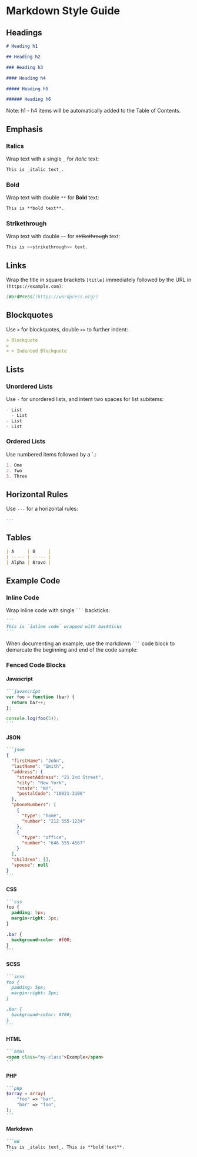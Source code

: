 # Markdown Style Guide

## Headings

```md
# Heading h1

## Heading h2

### Heading h3

#### Heading h4

##### Heading h5

###### Heading h6
```

Note: h1 - h4 items will be automatically added to the Table of Contents.

## Emphasis

### Italics

Wrap text with a single `_` for _Italic_ text:

```md
This is _italic text_.
```

### Bold

Wrap text with double `**` for **Bold** text:

```md
This is **bold text**.
```

### Strikethrough

Wrap text with double `~~` for ~~strikethrough~~ text:

```md
This is ~~strikethrough~~ text.
```

## Links

Wrap the title in square brackets `[title]` immediately followed by the URL in `(https://example.com)`:

```md
[WordPress](https://wordpress.org/)
```

## Blockquotes

Use `>` for blockquotes, double `>>` to further indent:

```md
> Blockquote
>
> > Indented Blockquote
```

## Lists

### Unordered Lists

Use `-` for unordered lists, and intent two spaces for list subitems:

```md
- List
  - List
- List
- List
```

### Ordered Lists

Use numbered items followed by a `.:

```md
1. One
2. Two
3. Three
```

## Horizontal Rules

Use `---` for a horizontal rules:

```md
---
```

## Tables

```md
| A     | B     |
| ----- | ----- |
| Alpha | Bravo |
```

## Example Code

### Inline Code

Wrap inline code with single <code>`\``</code> backticks:

````md
```
This is `inline code` wrapped with backticks
```
````

When documenting an example, use the markdown <code>`\``</code> code block to demarcate the beginning and end of the code sample:

### Fenced Code Blocks

#### Javascript

````md
```javascript
var foo = function (bar) {
  return bar++;
};

console.log(foo(5));
```
````

#### JSON

````md
```json
{
  "firstName": "John",
  "lastName": "Smith",
  "address": {
    "streetAddress": "21 2nd Street",
    "city": "New York",
    "state": "NY",
    "postalCode": "10021-3100"
  },
  "phoneNumbers": [
    {
      "type": "home",
      "number": "212 555-1234"
    },
    {
      "type": "office",
      "number": "646 555-4567"
    }
  ],
  "children": [],
  "spouse": null
}
```
````

#### CSS

````md
```css
foo {
  padding: 5px;
  margin-right: 3px;
}

.bar {
  background-color: #f00;
}
```
````

#### SCSS

````md
```scss
foo {
  padding: 5px;
  margin-right: 3px;
}

.bar {
  background-color: #f00;
}
```
````

#### HTML

````md
```html
<span class="my-class">Example</span>
```
````

#### PHP

````md
```php
$array = array(
    "foo" => "bar",
    "bar" => "foo",
);
```
````

#### Markdown

````md
```md
This is _italic text_. This is **bold text**.
```
````

